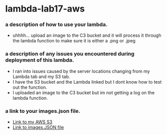 # lambda-lab17-aws

### a description of how to use your lambda.
  - uhhhh... upload an image to the C3 bucket and it will process it through the lambda function to make sure it is either a .png or .jpeg

### a description of any issues you encountered during deployment of this lambda.
  - I ran into issues caused by the server locations changing from my Lambda tab and my S3 tab.
  - I have the S3 bucket and the Lambda linked but I dont know how to test out the function.
  - I uploaded an image to the C3 bucket but im not getting a log on the lambda function.

### a link to your images.json file.
- [Link to my AWS S3](https://s3.console.aws.amazon.com/s3/buckets/lab17-401-ark?region=us-west-2&tab=objects)
- [Link to images.JSON file](https://s3.us-west-2.amazonaws.com/lab17-401-ark/images.json)
